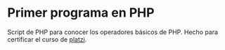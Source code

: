 # Primer programa en PHP

Script de PHP para conocer los operadores básicos de PHP. Hecho para certificar el curso de [platzi](https://platzi.com/cursos/php/).
